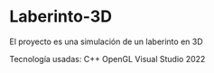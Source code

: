 # Laberinto-3D

El proyecto es una simulación de un laberinto en 3D 

Tecnología usadas:
  C++
  OpenGL
  Visual Studio 2022
